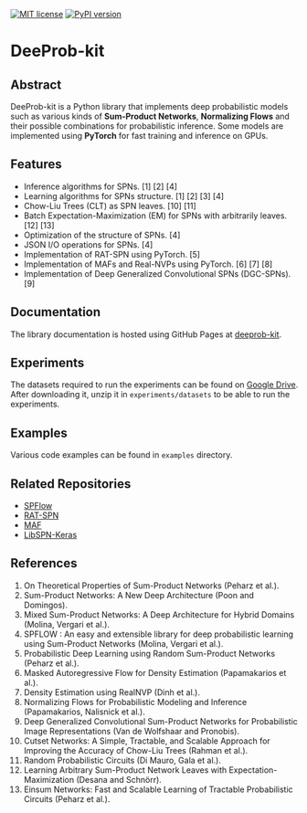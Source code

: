 [![MIT license](https://img.shields.io/badge/License-MIT-blue.svg)](https://lbesson.mit-license.org/)
[![PyPI version](https://badge.fury.io/py/deeprob-kit.svg)](https://badge.fury.io/py/deeprob-kit)

# DeeProb-kit

## Abstract
DeeProb-kit is a Python library that implements deep probabilistic models such as various kinds of
**Sum-Product Networks**, **Normalizing Flows** and their possible combinations for probabilistic inference.
Some models are implemented using **PyTorch** for fast training and inference on GPUs.

## Features
- Inference algorithms for SPNs. [1] [2] [4]
- Learning algorithms for SPNs structure. [1] [2] [3] [4]
- Chow-Liu Trees (CLT) as SPN leaves. [10] [11]
- Batch Expectation-Maximization (EM) for SPNs with arbitrarily leaves. [12] [13]
- Optimization of the structure of SPNs. [4]
- JSON I/O operations for SPNs. [4]
- Implementation of RAT-SPN using PyTorch. [5]
- Implementation of MAFs and Real-NVPs using PyTorch. [6] [7] [8]
- Implementation of Deep Generalized Convolutional SPNs (DGC-SPNs). [9]

## Documentation
The library documentation is hosted using GitHub Pages at [deeprob-kit](https://loreloc.github.io/deeprob-kit/).

## Experiments
The datasets required to run the experiments can be found on [Google Drive](https://drive.google.com/file/d/1sQaygKi3vhjyiTSZ_8gJ5Lffynx3KqU4/view?usp=sharing).
After downloading it, unzip it in `experiments/datasets` to be able to run the experiments.

## Examples
Various code examples can be found in `examples` directory.

## Related Repositories
- [SPFlow](https://github.com/SPFlow/SPFlow)
- [RAT-SPN](https://github.com/cambridge-mlg/RAT-SPN)
- [MAF](https://github.com/gpapamak/maf)
- [LibSPN-Keras](https://github.com/pronobis/libspn-keras)

## References
1. On Theoretical Properties of Sum-Product Networks (Peharz et al.).
2. Sum-Product Networks: A New Deep Architecture (Poon and Domingos).
3. Mixed Sum-Product Networks: A Deep Architecture for Hybrid Domains (Molina, Vergari et al.).
4. SPFLOW : An easy and extensible library for deep probabilistic learning using Sum-Product Networks (Molina, Vergari et al.).
5. Probabilistic Deep Learning using Random Sum-Product Networks (Peharz et al.).
6. Masked Autoregressive Flow for Density Estimation (Papamakarios et al.).
7. Density Estimation using RealNVP (Dinh et al.).
8. Normalizing Flows for Probabilistic Modeling and Inference (Papamakarios, Nalisnick et al.).
9. Deep Generalized Convolutional Sum-Product Networks for Probabilistic Image Representations (Van de Wolfshaar and Pronobis).
10. Cutset Networks: A Simple, Tractable, and Scalable Approach for Improving the Accuracy of Chow-Liu Trees (Rahman et al.).
11. Random Probabilistic Circuits (Di Mauro, Gala et al.).
12. Learning Arbitrary Sum-Product Network Leaves with Expectation-Maximization (Desana and Schnörr).
13. Einsum Networks: Fast and Scalable Learning of Tractable Probabilistic Circuits (Peharz et al.).
